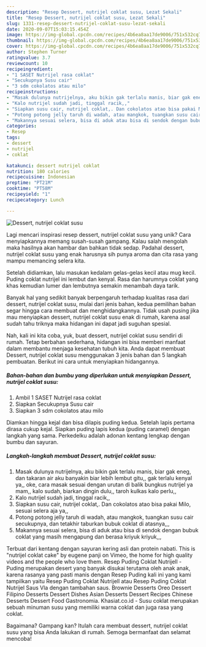 ```yaml
---
description: "Resep Dessert, nutrijel coklat susu, Lezat Sekali"
title: "Resep Dessert, nutrijel coklat susu, Lezat Sekali"
slug: 1331-resep-dessert-nutrijel-coklat-susu-lezat-sekali
date: 2020-09-07T15:03:15.454Z
image: https://img-global.cpcdn.com/recipes/4b6ea8aa17de9006/751x532cq70/dessert-nutrijel-coklat-susu-foto-resep-utama.jpg
thumbnail: https://img-global.cpcdn.com/recipes/4b6ea8aa17de9006/751x532cq70/dessert-nutrijel-coklat-susu-foto-resep-utama.jpg
cover: https://img-global.cpcdn.com/recipes/4b6ea8aa17de9006/751x532cq70/dessert-nutrijel-coklat-susu-foto-resep-utama.jpg
author: Stephen Turner
ratingvalue: 3.7
reviewcount: 10
recipeingredient:
- "1 SASET Nutrijel rasa coklat"
- "Secukupnya Susu cair"
- "3 sdm cokolatos atau milo"
recipeinstructions:
- "Masak dulunya nutrijelnya, aku bikin gak terlalu manis, biar gak eneg, dan takaran air aku banyakin biar lebih lembut gitu,, gak terlalu kenyal ya,, oke, cara masak sesuai dengan urutan di balik bungkus nutrijel ya mam,, kalo sudah, biarkan dingin dulu,, taroh kulkas kalo perlu,,"
- "Kalo nutrijel sudah jadi, tinggal racik,,"
- "Siapkan susu cair, nutrijel coklat,. Dan cokolatos atao bisa pakai Milo, sesuai selera aja ya,,"
- "Potong potong jelly taruh di wadah, atau mangkok, tuangkan susu cair secukupnya, dan tetakhir taburkan bubuk coklat di atasnya,,,"
- "Makannya sesuai selera, bisa di aduk atau bisa di sendok dengan bubuk coklat yang masih mengapung dan berasa kriyuk kriyuk,,,"
categories:
- Resep
tags:
- dessert
- nutrijel
- coklat

katakunci: dessert nutrijel coklat 
nutrition: 180 calories
recipecuisine: Indonesian
preptime: "PT21M"
cooktime: "PT58M"
recipeyield: "1"
recipecategory: Lunch

---
```



![Dessert, nutrijel coklat susu](https://img-global.cpcdn.com/recipes/4b6ea8aa17de9006/751x532cq70/dessert-nutrijel-coklat-susu-foto-resep-utama.jpg)

Lagi mencari inspirasi resep dessert, nutrijel coklat susu yang unik? Cara menyiapkannya memang susah-susah gampang. Kalau salah mengolah maka hasilnya akan hambar dan bahkan tidak sedap. Padahal dessert, nutrijel coklat susu yang enak harusnya sih punya aroma dan cita rasa yang mampu memancing selera kita.

Setelah didiamkan, lalu masukan kedalam gelas-gelas kecil atau mug kecil. Puding coklat nutrijel ini lembut dan kenyal. Rasa dan harumnya coklat yang khas kemudian lumer dan lembutnya semakin menambah daya tarik.

Banyak hal yang sedikit banyak berpengaruh terhadap kualitas rasa dari dessert, nutrijel coklat susu, mulai dari jenis bahan, kedua pemilihan bahan segar hingga cara membuat dan menghidangkannya. Tidak usah pusing jika mau menyiapkan dessert, nutrijel coklat susu enak di rumah, karena asal sudah tahu triknya maka hidangan ini dapat jadi suguhan spesial.


Nah, kali ini kita coba, yuk, buat dessert, nutrijel coklat susu sendiri di rumah. Tetap berbahan sederhana, hidangan ini bisa memberi manfaat dalam membantu menjaga kesehatan tubuh kita. Anda dapat membuat Dessert, nutrijel coklat susu menggunakan 3 jenis bahan dan 5 langkah pembuatan. Berikut ini cara untuk menyiapkan hidangannya.

<!--inarticleads1-->

##### Bahan-bahan dan bumbu yang diperlukan untuk menyiapkan Dessert, nutrijel coklat susu:

1. Ambil 1 SASET Nutrijel rasa coklat
1. Siapkan Secukupnya Susu cair
1. Siapkan 3 sdm cokolatos atau milo


Diamkan hingga kejal dan bisa dilapis puding kedua. Setelah lapis pertama dirasa cukup kejal. Siapkan puding lapis kedua (puding caramel) dengan langkah yang sama. Perkedelku adalah adonan kentang lengkap dengan bumbu dan sayuran. 

<!--inarticleads2-->

##### Langkah-langkah membuat Dessert, nutrijel coklat susu:

1. Masak dulunya nutrijelnya, aku bikin gak terlalu manis, biar gak eneg, dan takaran air aku banyakin biar lebih lembut gitu,, gak terlalu kenyal ya,, oke, cara masak sesuai dengan urutan di balik bungkus nutrijel ya mam,, kalo sudah, biarkan dingin dulu,, taroh kulkas kalo perlu,,
1. Kalo nutrijel sudah jadi, tinggal racik,,
1. Siapkan susu cair, nutrijel coklat,. Dan cokolatos atao bisa pakai Milo, sesuai selera aja ya,,
1. Potong potong jelly taruh di wadah, atau mangkok, tuangkan susu cair secukupnya, dan tetakhir taburkan bubuk coklat di atasnya,,,
1. Makannya sesuai selera, bisa di aduk atau bisa di sendok dengan bubuk coklat yang masih mengapung dan berasa kriyuk kriyuk,,,


Terbuat dari kentang dengan sayuran kering asli dan protein nabati. This is &#34;nutrijel coklat cake&#34; by eugene panji on Vimeo, the home for high quality videos and the people who love them. Resep Puding Coklat Nutrijell - Puding merupakan desert yang banyak disukai terutama oleh anak anak, karena rasanya yang pasti manis dengan Resep Puding kali ini yang kami tampilkan yaitu Resep Puding Coklat Nutrijell atau Resep Puding Coklat Nutrijel Saus Vla dengan tambahan saus. Brownie Desserts Oreo Dessert Filipino Desserts Dessert Dishes Asian Desserts Dessert Recipes Chinese Desserts Dessert Food Gastronomia. Khasiat.co.id - Susu coklat merupakan sebuah minuman susu yang memiliki warna coklat dan juga rasa yang coklat. 

Bagaimana? Gampang kan? Itulah cara membuat dessert, nutrijel coklat susu yang bisa Anda lakukan di rumah. Semoga bermanfaat dan selamat mencoba!
